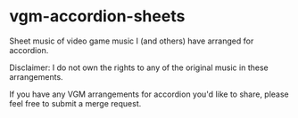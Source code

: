 # vgm-accordion-sheets
Sheet music of video game music I (and others) have arranged for accordion.

Disclaimer: I do not own the rights to any of the original music in these arrangements.

If you have any VGM arrangements for accordion you'd like to share, please feel free to submit a merge request.
